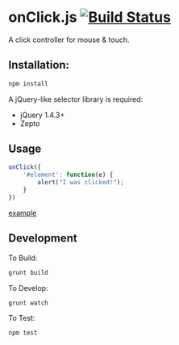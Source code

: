 onClick.js [![Build Status](https://travis-ci.org/bpeacock/onClick.png?branch=master)](https://travis-ci.org/bpeacock/onClick)
===============

A click controller for mouse & touch.

Installation:
-----------

```bash
npm install
```

A jQuery-like selector library is required:
- jQuery 1.4.3+
- Zepto

Usage
-----

```javascript
onClick({
    '#element': function(e) {
        alert("I was clicked!");
    }
})
```

[example](http://htmlpreview.github.io/?https://github.com/bpeacock/onClick/blob/master/examples/index.html)

Development
-----------

To Build:

```bash
grunt build
```

To Develop:

```bash
grunt watch
```

To Test:
 
```bash
npm test
```
 
